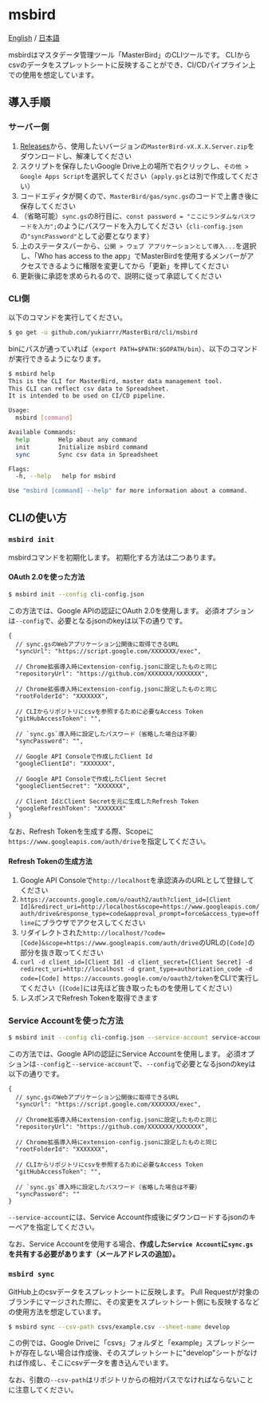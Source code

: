 # msbird

[English](https://github.com/yukiarrr/MasterBird/blob/master/cli/msbird/README.md) / [日本語](https://github.com/yukiarrr/MasterBird/blob/master/cli/msbird/README.ja.md)

msbirdはマスタデータ管理ツール「MasterBird」のCLIツールです。
CLIからcsvのデータをスプレットシートに反映することができ、CI/CDパイプライン上での使用を想定しています。

## 導入手順

### サーバー側

1. [Releases](https://github.com/yukiarrr/MasterBird/releases)から、使用したいバージョンの`MasterBird-vX.X.X.Server.zip`をダウンロードし、解凍してください
2. スクリプトを保存したいGoogle Drive上の場所で右クリックし、`その他 > Google Apps Script`を選択してください（`apply.gs`とは別で作成してください）
3. コードエディタが開くので、`MasterBird/gas/sync.gs`のコードで上書き後に保存してください
4. （省略可能）`sync.gs`の8行目に、`const password = "ここにランダムなパスワードを入力";`のようにパスワードを入力してください（`cli-config.json`の`"syncPassword"`として必要となります）
5. 上のステータスバーから、`公開 > ウェブ アプリケーションとして導入...`を選択し、「Who has access to the app」でMasterBirdを使用するメンバーがアクセスできるように権限を変更してから「更新」を押してください
6. 更新後に承認を求められるので、説明に従って承認してください

### CLI側

以下のコマンドを実行してください。

```sh
$ go get -u github.com/yukiarrr/MasterBird/cli/msbird
```

binにパスが通っていれば（`export PATH=$PATH:$GOPATH/bin`）、以下のコマンドが実行できるようになります。

```sh
$ msbird help
This is the CLI for MasterBird, master data management tool.
This CLI can reflect csv data to Spreadsheet.
It is intended to be used on CI/CD pipeline.

Usage:
  msbird [command]

Available Commands:
  help        Help about any command
  init        Initialize msbird command
  sync        Sync csv data in Spreadsheet

Flags:
  -h, --help   help for msbird

Use "msbird [command] --help" for more information about a command.

```

## CLIの使い方

### `msbird init`

msbirdコマンドを初期化します。
初期化する方法は二つあります。

#### OAuth 2.0を使った方法

```sh
$ msbird init --config cli-config.json
```

この方法では、Google APIの認証にOAuth 2.0を使用します。
必須オプションは`--config`で、必要となるjsonのkeyは以下の通りです。

```jsonc
{
  // sync.gsのWebアプリケーション公開後に取得できるURL
  "syncUrl": "https://script.google.com/XXXXXXX/exec",

  // Chrome拡張導入時にextension-config.jsonに設定したものと同じ
  "repositoryUrl": "https://github.com/XXXXXXX/XXXXXXX",

  // Chrome拡張導入時にextension-config.jsonに設定したものと同じ
  "rootFolderId": "XXXXXXX",

  // CLIからリポジトリにcsvを参照するために必要なAccess Token
  "gitHubAccessToken": "",

  // `sync.gs`導入時に設定したパスワード（省略した場合は不要）
  "syncPassword": "",

  // Google API Consoleで作成したClient Id
  "googleClientId": "XXXXXXX",

  // Google API Consoleで作成したClient Secret
  "googleClientSecret": "XXXXXXX",

  // Client IdとClient Secretを元に生成したRefresh Token
  "googleRefreshToken": "XXXXXXX"
}
```

なお、Refresh Tokenを生成する際、Scopeに`https://www.googleapis.com/auth/drive`を指定してください。

#### Refresh Tokenの生成方法

1. Google API Consoleで`http://localhost`を承認済みのURLとして登録してください
2. `https://accounts.google.com/o/oauth2/auth?client_id=[Client Id]&redirect_uri=http://localhost&scope=https://www.googleapis.com/auth/drive&response_type=code&approval_prompt=force&access_type=offline`にブラウザでアクセスしてください
3. リダイレクトされた`http://localhost/?code=[Code]&scope=https://www.googleapis.com/auth/drive`のURLの`[Code]`の部分を抜き取ってください
4. `curl -d client_id=[Client Id] -d client_secret=[Client Secret] -d redirect_uri=http://localhost -d grant_type=authorization_code -d code=[Code] https://accounts.google.com/o/oauth2/token`をCLIで実行してください（`[Code]`には先ほど抜き取ったものを使用してください）
5. レスポンスでRefresh Tokenを取得できます


### Service Accountを使った方法

```sh
$ msbird init --config cli-config.json --service-account service-account.json
```

この方法では、Google APIの認証にService Accountを使用します。
必須オプションは`--config`と`--service-account`で、`--config`で必要となるjsonのkeyは以下の通りです。

```jsonc
{
  // sync.gsのWebアプリケーション公開後に取得できるURL
  "syncUrl": "https://script.google.com/XXXXXXX/exec",

  // Chrome拡張導入時にextension-config.jsonに設定したものと同じ
  "repositoryUrl": "https://github.com/XXXXXXX/XXXXXXX",

  // Chrome拡張導入時にextension-config.jsonに設定したものと同じ
  "rootFolderId": "XXXXXXX",

  // CLIからリポジトリにcsvを参照するために必要なAccess Token
  "gitHubAccessToken": "",

  // `sync.gs`導入時に設定したパスワード（省略した場合は不要）
  "syncPassword": ""
}
```

`--service-account`には、Service Account作成後にダウンロードするjsonのキーペアを指定してください。

なお、Service Accountを使用する場合、**作成した`Service Account`に`sync.gs`を共有する必要があります（メールアドレスの追加）。**

### `msbird sync`

GitHub上のcsvデータをスプレットシートに反映します。
Pull Requestが対象のブランチにマージされた際に、その変更をスプレットシート側にも反映するなどの使用方法を想定しています。

```sh
$ msbird sync --csv-path csvs/example.csv --sheet-name develop
```

この例では、Google Driveに「csvs」フォルダと「example」スプレッドシートが存在しない場合は作成後、そのスプレットシートに"develop"シートがなければ作成し、そこにcsvデータを書き込んでいます。

なお、引数の`--csv-path`はリポジトリからの相対パスでなければならないことに注意してください。